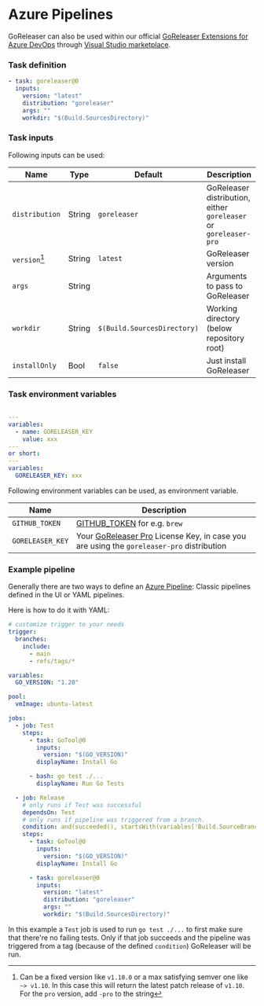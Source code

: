 # Azure Pipelines

GoReleaser can also be used within our official [GoReleaser Extensions for Azure
DevOps][goreleaser-extension] through [Visual Studio marketplace][marketplace].

### Task definition

```yaml
- task: goreleaser@0
  inputs:
    version: "latest"
    distribution: "goreleaser"
    args: ""
    workdir: "$(Build.SourcesDirectory)"
```

### Task inputs

Following inputs can be used:

<!-- to format the tables, use: https://tabletomarkdown.com/format-markdown-table/ -->

| Name                | Type   | Default                     | Description                                                      |
| ------------------- | ------ | --------------------------- | ---------------------------------------------------------------- |
| `distribution`      | String | `goreleaser`                | GoReleaser distribution, either `goreleaser` or `goreleaser-pro` |
| `version`[^version] | String | `latest`                    | GoReleaser version                                               |
| `args`              | String |                             | Arguments to pass to GoReleaser                                  |
| `workdir`           | String | `$(Build.SourcesDirectory)` | Working directory (below repository root)                        |
| `installOnly`       | Bool   | `false`                     | Just install GoReleaser                                          |

[^version]:
    Can be a fixed version like `v1.10.0` or a max satisfying semver one
    like `~> v1.10`. In this case this will return the latest patch release of
    `v1.10`. For the `pro` version, add `-pro` to the string

### Task environment variables

```yaml

---
variables:
  - name: GORELEASER_KEY
    value: xxx
---
or short:
---
variables:
  GORELEASER_KEY: xxx
```

Following environment variables can be used, as environment variable.

| Name             | Description                                                                                                                                |
| ---------------- | ------------------------------------------------------------------------------------------------------------------------------------------ |
| `GITHUB_TOKEN`   | [GITHUB_TOKEN](https://help.github.com/en/actions/configuring-and-managing-workflows/authenticating-with-the-github_token) for e.g. `brew` |
| `GORELEASER_KEY` | Your [GoReleaser Pro](https://goreleaser.com/pro) License Key, in case you are using the `goreleaser-pro` distribution                     |

### Example pipeline

Generally there are two ways to define an [Azure Pipeline](https://azure.microsoft.com/en-us/services/devops/pipelines/):
Classic pipelines defined in the UI or YAML pipelines.

Here is how to do it with YAML:

```yaml
# customize trigger to your needs
trigger:
  branches:
    include:
      - main
      - refs/tags/*

variables:
  GO_VERSION: "1.20"

pool:
  vmImage: ubuntu-latest

jobs:
  - job: Test
    steps:
      - task: GoTool@0
        inputs:
          version: "$(GO_VERSION)"
        displayName: Install Go

      - bash: go test ./...
        displayName: Run Go Tests

  - job: Release
    # only runs if Test was successful
    dependsOn: Test
    # only runs if pipeline was triggered from a branch.
    condition: and(succeeded(), startsWith(variables['Build.SourceBranch'], 'refs/tags'))
    steps:
      - task: GoTool@0
        inputs:
          version: "$(GO_VERSION)"
        displayName: Install Go

      - task: goreleaser@0
        inputs:
          version: "latest"
          distribution: "goreleaser"
          args: ""
          workdir: "$(Build.SourcesDirectory)"
```

In this example a `Test` job is used to run `go test ./...` to first make sure that there're no failing tests. Only if
that job succeeds and the pipeline was triggered from a tag (because of the defined `condition`) GoReleaser will be run.

[goreleaser-extension]: https://marketplace.visualstudio.com/items?itemName=GoReleaser.goreleaser
[marketplace]: https://marketplace.visualstudio.com/azuredevops
